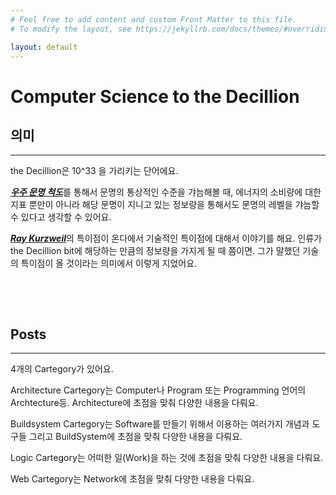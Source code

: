 ```yaml
---
# Feel free to add content and custom Front Matter to this file.
# To modify the layout, see https://jekyllrb.com/docs/themes/#overriding-theme-defaults

layout: default
---
```


# Computer Science to the Decillion

## 의미
---
the Decillion은 10^33 을 가리키는 단어에요.

[***우주 문명 척도***](https://namu.wiki/w/%EC%9A%B0%EC%A3%BC%20%EB%AC%B8%EB%AA%85%EC%9D%98%20%EC%B2%99%EB%8F%84)를 통해서 문명의 통상적인 수준을 갸늠해볼 때, 에너지의 소비량에 대한 지표 뿐만이 아니라 해당 문명이 지니고 있는 정보량을 통해서도 문명의 레벨을 갸늠할 수 있다고 생각할 수 있어요.

[***Ray Kurzweil***](https://namu.wiki/w/%EB%A0%88%EC%9D%B4%20%EC%BB%A4%EC%A6%88%EC%99%80%EC%9D%BC)의 특이점이 온다에서 기술적인 특이점에 대해서 이야기를 해요. 인류가 the Decillion bit에 해당하는 만큼의 정보량을 가지게 될 때 쯤이면. 그가 말했던 기술의 특이점이 올 것이라는 의미에서 이렇게 지었어요.

&#160;

&#160;

## Posts
---
4개의 Cartegory가 있어요.

Architecture Cartegory는 Computer나 Program 또는 Programming 언어의 Archtecture등. Architecture에 초점을 맞춰 다양한 내용을 다뤄요.

Buildsystem Cartegory는 Software를 만들기 위해서 이용하는 여러가지 개념과 도구들 그리고 BuildSystem에 초점을 맞춰 다양한 내용을 다뤄요.

Logic Cartegory는 어떠한 일(Work)을 하는 것에 초점을 맞춰 다양한 내용을 다뤄요.

Web Cartegory는 Network에 초점을 맞춰 다양한 내용을 다뤄요.